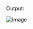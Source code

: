 Output:

![image](https://github.com/UbaydullohML/VS-Projects_BugsFix/assets/75980506/19dc4b90-ff16-487b-89c2-7e800b30c726)
